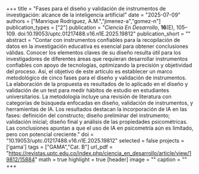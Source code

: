 +++
title = "Fases para el diseño y validación de instrumentos de investigación: alcance de la inteligencia artificial"
date = "2025-07-09"
authors = ["Manrique Rodriguez, A.M.","jimenez-a","gomez-n"]
publication_types = ["2"]
publication = "*Ciencia En Desarrollo*, **16**(E), 105–109. doi:10.19053/uptc.01217488.v16.n1E.2025.19812"
publication_short = ""
abstract = "Contar con instrumentos confiables para la recopilación de datos en la investigación educativa es esencial para obtener conclusiones válidas. Conocer los elementos claves de su diseño resulta útil para los investigadores de diferentes áreas que requieran desarrollar instrumentos confiables con apoyo de tecnologías, optimizando la precisión y objetividad del proceso. Así, el objetivo de este artículo es establecer un marco metodológico de cinco fases para el diseño y validación de instrumentos. La elaboración de la propuesta es resultados de lo aplicado en el diseño y validación de un test para medir hábitos de estudio en estudiantes universitarios. La metodología incluye una revisión de literatura con categorías de búsqueda enfocadas en diseño, validación de instrumentos, y herramientas de IA. Los resultados destacan la incorporación de IA en las fases: definición del constructo; diseño preliminar del instrumento; validación inicial; diseño final y análisis de las propiedades psicométricas. Las conclusiones apuntan a que el uso de IA en psicometría aún es limitado, pero con potencial creciente."
doi = "10.19053/uptc.01217488.v16.n1E.2025.19812"
selected = false
projects = ['gama']
tags = ["GAMA","Cat. B"]
url_pdf = "https://revistas.uptc.edu.co/index.php/ciencia_en_desarrollo/article/view/19812/15884"
math = true
highlight = true
[header]
image = ""
caption = ""
+++
